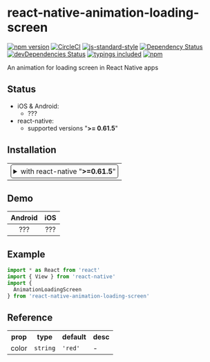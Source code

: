 <!-- Bootstrapped with make-react-native-package v0.61.2 -->

# react-native-animation-loading-screen
[![npm version](https://badge.fury.io/js/react-native-animation-loading-screen.svg)](https://badge.fury.io/js/react-native-animation-loading-screen)
[![CircleCI](https://circleci.com/gh/ceo-epiclions/react-native-animation-loading-screen.svg?style=svg)](https://circleci.com/gh/ceo-epiclions/react-native-animation-loading-screen)
[![js-standard-style](https://img.shields.io/badge/code%20style-standard-brightgreen.svg)](https://github.com/standard/standard)
[![Dependency Status](https://david-dm.org/ceo-epiclions/react-native-animation-loading-screen.svg)](https://david-dm.org/ceo-epiclions/react-native-animation-loading-screen)
[![devDependencies Status](https://david-dm.org/ceo-epiclions/react-native-animation-loading-screen/dev-status.svg)](https://david-dm.org/ceo-epiclions/react-native-animation-loading-screen?type=dev)
[![typings included](https://img.shields.io/badge/typings-included-brightgreen.svg?t=1495378566925)](package.json)
[![npm](https://img.shields.io/npm/l/express.svg)](https://www.npmjs.com/package/react-native-animation-loading-screen)

An animation for loading screen in React Native apps

## Status

- iOS & Android:
  - ???
- react-native:
  - supported versions "<strong>&gt;= 0.61.5</strong>"

## Installation

<table>
<td>
<details style="border: 1px solid; border-radius: 5px; padding: 5px">
  <summary>with react-native "<strong>&gt;=0.61.5</strong>"</summary>

### 0. Setup Swift and Kotlin

- Open your iOS project in Xcode and create empty Swift file and bridging header to enable Swift support
- Modify `android/build.gradle`:

  ```diff
  buildscript {
    ext {
      ...
  +   kotlinVersion = "1.3.50"
    }
  ...

    dependencies {
  +   classpath("org.jetbrains.kotlin:kotlin-gradle-plugin:${kotlinVersion}")
      ...
  ```

### 1. Install latest version from npm

`$ npm i react-native-animation-loading-screen -S`

### 2. Install pods

`$ cd ios && pod install && cd ..`

</details>
</td>
</table>

## Demo

 Android                                       |  iOS
:---------------------------------------------:|:---------------------------------------------:
???  |  ???

## Example

```jsx
import * as React from 'react'
import { View } from 'react-native'
import {
  AnimationLoadingScreen
} from 'react-native-animation-loading-screen'

```

## Reference

<table>
  <tr>
    <th>prop</th>
    <th>type</th>
    <th>default</th>
    <th>desc</th>
  </tr>
  <tr>
    <td>color</td>
    <td><code>string</code></td>
    <td><code>'red'</code></td>
    <td>-</td>
  </tr>
</table>
